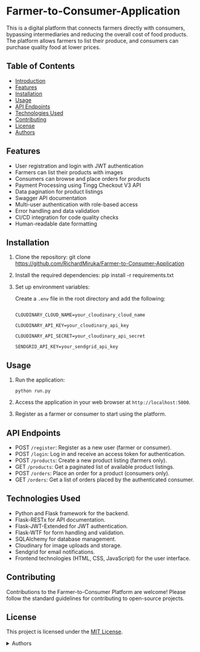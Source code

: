 # Farmer-to-Consumer-Application
This is a digital platform that connects farmers directly with consumers, bypassing intermediaries and reducing the overall cost of food products. 
The platform allows farmers to list their produce, and consumers can purchase quality food at lower prices.

## Table of Contents
- [Introduction](#farm-to-consumer-platform)
- [Features](#features)
- [Installation](#installation)
- [Usage](#usage)
- [API Endpoints](#api-endpoints)
- [Technologies Used](#technologies-used)
- [Contributing](#contributing)
- [License](#license)
- [Authors](#authors)

## Features

- User registration and login with JWT authentication
- Farmers can list their products with images
- Consumers can browse and place orders for products
- Payment Processing using Tingg Checkout V3 API
- Data pagination for product listings
- Swagger API documentation
- Multi-user authentication with role-based access
- Error handling and data validation
- CI/CD integration for code quality checks
- Human-readable date formatting

## Installation

1. Clone the repository:
    git clone https://github.com/RichardMiruka/Farmer-to-Consumer-Application

2. Install the required dependencies:
   pip install -r requirements.txt

4. Set up environment variables:

    Create a `.env` file in the root directory and add the following:

    ```SECRET_KEY=your_secret_key_here

    CLOUDINARY_CLOUD_NAME=your_cloudinary_cloud_name

    CLOUDINARY_API_KEY=your_cloudinary_api_key

    CLOUDINARY_API_SECRET=your_cloudinary_api_secret

    SENDGRID_API_KEY=your_sendgrid_api_key
    ```


## Usage

1. Run the application:

     ```python run.py```


2. Access the application in your web browser at `http://localhost:5000`.

3. Register as a farmer or consumer to start using the platform.

## API Endpoints

- POST `/register`: Register as a new user (farmer or consumer).
- POST `/login`: Log in and receive an access token for authentication.
- POST `/products`: Create a new product listing (farmers only).
- GET `/products`: Get a paginated list of available product listings.
- POST `/orders`: Place an order for a product (consumers only).
- GET `/orders`: Get a list of orders placed by the authenticated consumer.

## Technologies Used

- Python and Flask framework for the backend.
- Flask-RESTx for API documentation.
- Flask-JWT-Extended for JWT authentication.
- Flask-WTF for form handling and validation.
- SQLAlchemy for database management.
- Cloudinary for image uploads and storage.
- Sendgrid for email notifications.
- Frontend technologies (HTML, CSS, JavaScript) for the user interface.

## Contributing

Contributions to the Farmer-to-Consumer Platform are welcome! Please follow the standard guidelines for contributing to open-source projects.

## License

This project is licensed under the [MIT License](LICENSE).

<details>
<summary>Authors</summary>

* [**@Richard Miruka**](https://github.com/RichardMiruka)
* [**@Sharoun Madoya**](https://github.com/Sharoun-Madoya)
* [**@Sarah Mumbua**](https://github.com/sarahmumbua)
* [**@Rebecca Nakhanu**](https://github.com/rebeccanakhanu)
* [**@Bright Luvanda**](https://github.com/brightkingpin)


</details>
